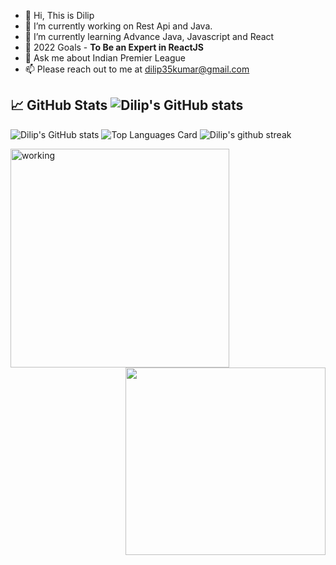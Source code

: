 - 👋 Hi, This is Dilip
- 👀 I’m currently working on Rest Api and Java.
- 🌱 I’m currently learning Advance Java, Javascript and React
- 🚩 2022 Goals - **To Be an Expert in ReactJS**
- 💬 Ask me about Indian Premier League
- 📫 Please reach out to me at dilip35kumar@gmail.com

## 📈 GitHub Stats  ![Dilip's GitHub stats](https://komarev.com/ghpvc/?username=hiiamdilip&color=green)

![Dilip's GitHub stats](https://github-readme-stats.vercel.app/api?username=hiiamdilip&theme=blue-green&show_icons=true&line_height=27&count_private=true)
![Top Languages Card](https://github-readme-stats.vercel.app/api/top-langs/?username=hiiamdilip&theme=blue-green&langs_count=3)
![Dilip's github streak](https://github-readme-streak-stats.herokuapp.com/?user=hiiamdilip&theme=blue-green)

<a target="_blank" rel="noopener noreferrer" href="https://user-images.githubusercontent.com/57112545/111080199-5fa60f00-8523-11eb-85ea-5262e89445b0.jpg"><img align="left" alt="working" src="https://user-images.githubusercontent.com/57112545/111080199-5fa60f00-8523-11eb-85ea-5262e89445b0.jpg" width="350" height="350" style="max-width:100%;"></a>

<img align='right' src="https://media.giphy.com/media/HEPwfdu6T6svpPE1eN/giphy.gif" height="300" width="320">

<!---
hiiamdilip/hiiamdilip is a ✨ special ✨ repository because its `README.md` (this file) appears on your GitHub profile.
You can click the Preview link to take a look at your changes.
--->
